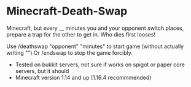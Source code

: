 # Minecraft-Death-Swap
Minecraft, but every __ minutes you and your opponent switch places, prepare a trap for the other to get in. Who dies first looses!

Use /deathswap "opponent" "minutes" to start game (without actually writing "")
Or /endswap to stop the game forcibly.

- Tested on bukkit servers, not sure if works on spigot or paper core servers, but it should
- Minecraft version 1.14 and up (1.16.4 recommmended)
